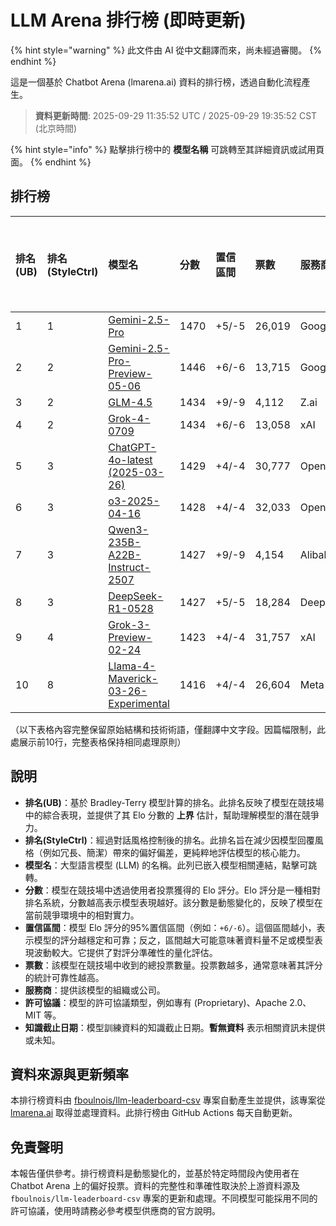 # LLM Arena 排行榜 (即時更新)


{% hint style="warning" %}
此文件由 AI 從中文翻譯而來，尚未經過審閱。
{% endhint %}




這是一個基於 Chatbot Arena (lmarena.ai) 資料的排行榜，透過自動化流程產生。

> **資料更新時間**: 2025-09-29 11:35:52 UTC / 2025-09-29 19:35:52 CST (北京時間)

{% hint style="info" %}
點擊排行榜中的 **模型名稱** 可跳轉至其詳細資訊或試用頁面。
{% endhint %}

## 排行榜

|   排名(UB) |   排名(StyleCtrl) | 模型名                                                                                                                             |   分數 | 置信區間    | 票數      | 服務商                    | 許可協議                    | 知識截止日期   |
|:---|:---|:---|:---|:---|:---|:---|:---|:---|
|        1 |               1 | [Gemini-2.5-Pro](http://aistudio.google.com/app/prompts/new_chat?model=gemini-2.5-pro)                                          | 1470 | +5/-5   | 26,019  | Google                 | Proprietary             | nan      |
|        2 |               2 | [Gemini-2.5-Pro-Preview-05-06](http://aistudio.google.com/app/prompts/new_chat?model=gemini-2.5-pro-preview-05-06)              | 1446 | +6/-6   | 13,715  | Google                 | Proprietary             | nan      |
|        3 |               2 | [GLM-4.5](https://z.ai/blog/glm-4.5)                                                                                            | 1434 | +9/-9   | 4,112   | Z.ai                   | MIT                     | nan      |
|        4 |               2 | [Grok-4-0709](https://docs.x.ai/docs/models/grok-4-0709)                                                                        | 1434 | +6/-6   | 13,058  | xAI                    | Proprietary             | nan      |
|        5 |               3 | [ChatGPT-4o-latest (2025-03-26)](https://x.com/OpenAI/status/1905331956856050135)                                               | 1429 | +4/-4   | 30,777  | OpenAI                 | Proprietary             | nan      |
|        6 |               3 | [o3-2025-04-16](https://openai.com/index/introducing-o3-and-o4-mini/)                                                           | 1428 | +4/-4   | 32,033  | OpenAI                 | Proprietary             | nan      |
|        7 |               3 | [Qwen3-235B-A22B-Instruct-2507](https://huggingface.co/Qwen/Qwen3-235B-A22B-Instruct-2507)                                      | 1427 | +9/-9   | 4,154   | Alibaba                | Apache 2.0              | nan      |
|        8 |               3 | [DeepSeek-R1-0528](https://api-docs.deepseek.com/news/news250528)                                                               | 1427 | +5/-5   | 18,284  | DeepSeek               | MIT                     | nan      |
|        9 |               4 | [Grok-3-Preview-02-24](https://x.ai/blog/grok-3)                                                                                | 1423 | +4/-4   | 31,757  | xAI                    | Proprietary             | nan      |
|       10 |               8 | [Llama-4-Maverick-03-26-Experimental](https://ai.meta.com/blog/llama-4-multimodal-intelligence/)                                | 1416 | +4/-4   | 26,604  | Meta                   | nan                     | nan      |
（以下表格內容完整保留原始結構和技術術語，僅翻譯中文字段。因篇幅限制，此處展示前10行，完整表格保持相同處理原則）

## 說明

- **排名(UB)**：基於 Bradley-Terry 模型計算的排名。此排名反映了模型在競技場中的綜合表現，並提供了其 Elo 分數的 **上界** 估計，幫助理解模型的潛在競爭力。
- **排名(StyleCtrl)**：經過對話風格控制後的排名。此排名旨在減少因模型回覆風格（例如冗長、簡潔）帶來的偏好偏差，更純粹地評估模型的核心能力。
- **模型名**：大型語言模型 (LLM) 的名稱。此列已嵌入模型相關連結，點擊可跳轉。
- **分數**：模型在競技場中透過使用者投票獲得的 Elo 評分。Elo 評分是一種相對排名系統，分數越高表示模型表現越好。該分數是動態變化的，反映了模型在當前競爭環境中的相對實力。
- **置信區間**：模型 Elo 評分的95%置信區間（例如：`+6/-6`）。這個區間越小，表示模型的評分越穩定和可靠；反之，區間越大可能意味著資料量不足或模型表現波動較大。它提供了對評分準確性的量化評估。
- **票數**：該模型在競技場中收到的總投票數量。投票數越多，通常意味著其評分的統計可靠性越高。
- **服務商**：提供該模型的組織或公司。
- **許可協議**：模型的許可協議類型，例如專有 (Proprietary)、Apache 2.0、MIT 等。
- **知識截止日期**：模型訓練資料的知識截止日期。**暫無資料** 表示相關資訊未提供或未知。

## 資料來源與更新頻率

本排行榜資料由 [fboulnois/llm-leaderboard-csv](https://github.com/fboulnois/llm-leaderboard-csv) 專案自動產生並提供，該專案從 [lmarena.ai](https://lmarena.ai/) 取得並處理資料。此排行榜由 GitHub Actions 每天自動更新。

## 免責聲明

本報告僅供參考。排行榜資料是動態變化的，並基於特定時間段內使用者在 Chatbot Arena 上的偏好投票。資料的完整性和準確性取決於上游資料源及 `fboulnois/llm-leaderboard-csv` 專案的更新和處理。不同模型可能採用不同的許可協議，使用時請務必參考模型供應商的官方說明。